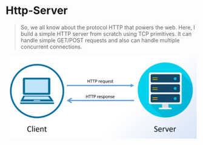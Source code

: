 # Http-Server

> So, we all know about the protocol HTTP that powers the web. Here, I build a simple HTTP server from scratch using TCP primitives. It can handle simple GET/POST requests and also can handle multiple concurrent connections.

![Http-Server-Icon](/project_photos/http_server.png)